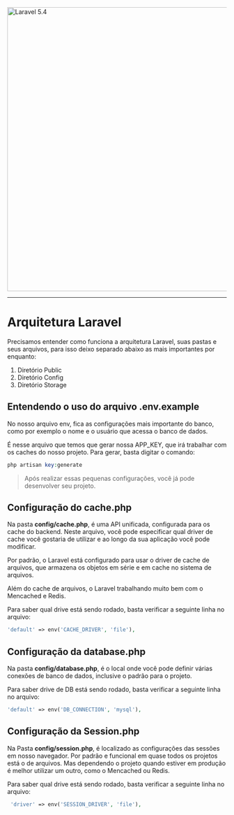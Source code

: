 <img src="http://i.imgur.com/TIlFmyE.png" alt="Laravel 5.4" width="650px">

<hr>

# Arquitetura Laravel

Precisamos entender como funciona a arquitetura Laravel, suas pastas e seus arquivos, para isso deixo separado abaixo as mais importantes por enquanto:

1. Diretório Public
2. Diretório Config
3. Diretório Storage

## Entendendo o uso do arquivo .env.example

No nosso arquivo env, fica as configurações mais importante do banco, como por exemplo o nome e o usuário que acessa o banco de dados.

É nesse arquivo que temos que gerar nossa APP_KEY, que irá trabalhar com os caches do nosso projeto. Para gerar, basta digitar o comando:

```PHP
php artisan key:generate
```

>Após realizar essas pequenas configurações, você já pode desenvolver seu projeto.

## Configuração do cache.php

Na pasta **config/cache.php**, é uma API unificada, configurada para os cache do backend. Neste arquivo, você pode especificar qual driver de cache você gostaria de utilizar e ao longo da sua aplicação você pode modificar.

Por padrão, o Laravel está configurado para usar o driver de cache de arquivos, que armazena os objetos em série e em cache no sistema de arquivos.

Além do cache de arquivos, o Laravel trabalhando muito bem com o Mencached e Redis.

Para saber qual drive está sendo rodado, basta verificar a seguinte linha no arquivo:

```PHP
'default' => env('CACHE_DRIVER', 'file'),
```


## Configuração da database.php

Na pasta **config/database.php**, é o local onde você pode definir várias conexões de banco de dados, inclusive o padrão para o projeto.

Para saber drive de DB está sendo rodado, basta verificar a seguinte linha no arquivo:

```PHP
'default' => env('DB_CONNECTION', 'mysql'),
```

## Configuração da Session.php

Na Pasta **config/session.php**, é localizado as configurações das sessões em nosso navegador. Por padrão e funcional em quase todos os projetos está o de arquivos. Mas dependendo o projeto quando estiver em produção é melhor utilizar um outro, como o Mencached ou Redis.

Para saber qual drive está sendo rodado, basta verificar a seguinte linha no arquivo:

```PHP
 'driver' => env('SESSION_DRIVER', 'file'),
```